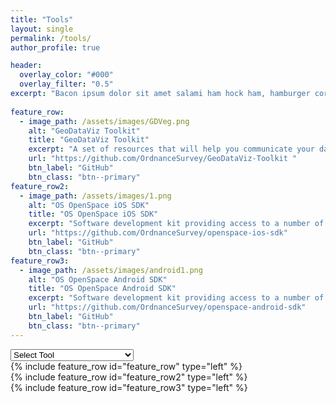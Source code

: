 ```yaml
---
title: "Tools"
layout: single
permalink: /tools/
author_profile: true

header:
  overlay_color: "#000"
  overlay_filter: "0.5"
excerpt: "Bacon ipsum dolor sit amet salami ham hock ham, hamburger corned beef short ribs kielbasa biltong t-bone drumstick tri-tip tail sirloin pork chop."
  
feature_row:
  - image_path: /assets/images/GDVeg.png
    alt: "GeoDataViz Toolkit"
    title: "GeoDataViz Toolkit"
    excerpt: "A set of resources that will help you communicate your data effectively through the design of compelling visuals."
    url: "https://github.com/OrdnanceSurvey/GeoDataViz-Toolkit " 
    btn_label: "GitHub" 
    btn_class: "btn--primary" 
feature_row2:
  - image_path: /assets/images/1.png
    alt: "OS OpenSpace iOS SDK"
    title: "OS OpenSpace iOS SDK"
    excerpt: "Software development kit providing access to a number of mapping layers and gazetteer lookups to create free and commercial mobile applications with our data."
    url: "https://github.com/OrdnanceSurvey/openspace-ios-sdk"
    btn_label: "GitHub"
    btn_class: "btn--primary"
feature_row3:
  - image_path: /assets/images/android1.png
    alt: "OS OpenSpace Android SDK"
    title: "OS OpenSpace Android SDK"
    excerpt: "Software development kit providing access to a number of mapping layers and gazetteer lookups to create free and commercial mobile applications with our data."
    url: "https://github.com/OrdnanceSurvey/openspace-android-sdk"
    btn_label: "GitHub"
    btn_class: "btn--primary"
---
```


<select id="select-anchor" onChange="window.location.hash=this.value">
		<option value="">Select Tool</option>
	 	<option value="fr_1">GeoDataViz Toolkit</option>
		<option value="fr_2">OS OpenSpace iOS SDK</option>
		<option value="fr_3">OS OpenSpace Android SDK</option>
</select>
	
	
<div id="fr_1"></div>{% include feature_row id="feature_row" type="left" %}
<div id="fr_2"></div>{% include feature_row id="feature_row2" type="left" %}
<div id="fr_3"></div>{% include feature_row id="feature_row3" type="left" %}


